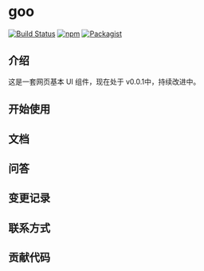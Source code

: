 # goo
[![Build Status](https://travis-ci.org/sutaojie/goo.svg?branch=master)](https://travis-ci.org/sutaojie/goo)
[![npm](https://img.shields.io/npm/v/gooes.svg)](https://www.npmjs.com/package/gooes)
[![Packagist](https://img.shields.io/packagist/l/doctrine/orm.svg)](https://github.com/sutaojie/goo)

## 介绍
这是一套网页基本 UI 组件，现在处于 v0.0.1中，持续改进中。
## 开始使用

## 文档

## 问答

## 变更记录

## 联系方式

## 贡献代码